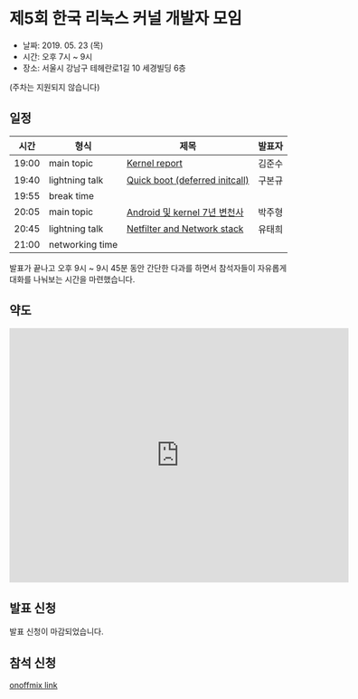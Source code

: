 # 제5회 한국 리눅스 커널 개발자 모임

* 날짜: 2019. 05. 23 (목)
* 시간: 오후 7시 ~ 9시
* 장소: 서울시 강남구 테헤란로1길 10 세경빌딩 6층

(주차는 지원되지 않습니다)

## 일정

| 시간 | 형식 | 제목 | 발표자 |
|----|----|----|----|
| 19:00 | main topic | [Kernel report](session-01/) | 김준수 |
| 19:40 | lightning talk | [Quick boot (deferred initcall)](lightning-01/) | 구본규 |
| 19:55 | break time | | |
| 20:05 | main topic | [Android 및 kernel 7년 변천사](session-02/) | 박주형 |
| 20:45 | lightning talk | [Netfilter and Network stack](lightning-02/) | 유태희 |
| 21:00 | networking time | | |

발표가 끝나고 오후 9시 ~ 9시 45분 동안 간단한 다과를 하면서 참석자들이
자유롭게 대화를 나눠보는 시간을 마련했습니다.

## 약도

<iframe src="https://www.google.com/maps/embed?pb=!1m18!1m12!1m3!1d3165.3813068958966!2d127.0260237156785!3d37.49892393575433!2m3!1f0!2f0!3f0!3m2!1i1024!2i768!4f13.1!3m3!1m2!1s0x357ca159c6933cb5%3A0x86c77fee3208529c!2z7ISc7Jq47Yq567OE7IucIOqwleuCqOq1rCDsl63sgrzrj5kg7YWM7Zek656A66GcMeq4uCAxMA!5e0!3m2!1sko!2skr!4v1556861077691!5m2!1sko!2skr" width="600" height="450" frameborder="0" style="border:0" allowfullscreen></iframe>

## 발표 신청
발표 신청이 마감되었습니다.

## 참석 신청
[onoffmix link]()

